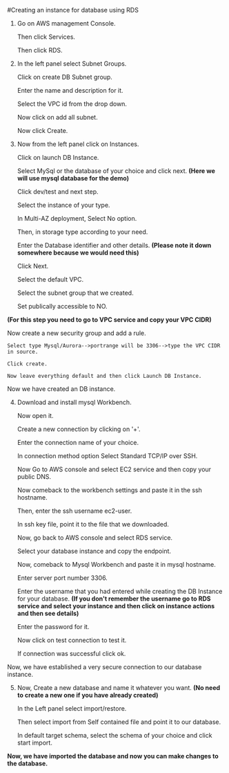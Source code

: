 #Creating an instance for database using RDS


1. Go on AWS management Console.
   
   Then click Services.
   
   Then click RDS.

2. In the left panel select Subnet Groups.
    
   Click on create DB Subnet group.
   
    Enter the name and description for it.
   
    Select the VPC id from the drop down.
   
    Now click on add all subnet.
   
    Now click Create.

3. Now from the left panel click on Instances.
    
   Click on launch DB Instance.
   
    Select MySql or the database of your choice and click next.
<b>(Here we will use mysql database for the demo)</b>
    
   Click dev/test and next step.
   
    Select the instance of your type.
   
    In Multi-AZ deployment, Select No option.
   
    Then, in storage type according to your need.
   
    Enter the Database identifier and other details.
<b>(Please note it down somewhere because we would need this)</b>
    
   Click Next.
   
    Select the default VPC.
   
    Select the subnet group that we created.
   
    Set publically accessible to NO.

<b>(For this step you need to go to VPC service and copy your VPC CIDR)</b>
    
   Now create a new security group and add a rule.
   
    Select type Mysql/Aurora-->portrange will be 3306-->type the VPC CIDR in source.
   
    Click create.
   
    Now leave everything default and then click Launch DB Instance.


Now we have created an DB instance.


4. Download and install mysql Workbench.
   
    Now open it.
   
    Create a new connection by clicking on '+'.
   
    Enter the connection name of your choice.

    In connection method option Select Standard TCP/IP over SSH.

    Now Go to AWS console and select EC2 service and then copy your public DNS.

    Now comeback to the workbench settings and paste it in the ssh hostname.

    Then, enter the ssh username ec2-user.

    In ssh key file, point it to the file that we downloaded.

    Now, go back to AWS console and select RDS service.

    Select your database instance and copy the endpoint.

    Now, comeback to Mysql Workbench and paste it in mysql hostname.

    Enter server port number 3306.

    Enter the username that you had entered while creating the DB Instance for your database.
<b>(If you don't remember the username go to RDS service and select your instance and then click on instance actions and then see details)</b>
 
    Enter the password for it.
 
    Now click on test connection to test it.
 
    If connection was successful click ok.


Now, we have established a very secure connection to our database instance.


5. Now, Create a new database and name it whatever you want.
<b>(No need to create a new one if you have already created)</b>
  
    In the Left panel select import/restore.

      Then select import from Self contained file and point it to our database.

      In default target schema, select the schema of your choice and click start import.

<b>Now, we have imported the database and now you can make changes to the database.</b>

